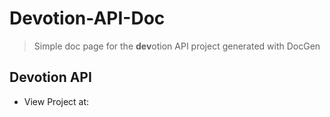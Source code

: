 # Devotion-API-Doc
> Simple doc page for the **dev**otion API project generated with DocGen 

## Devotion API
-   View Project at: 